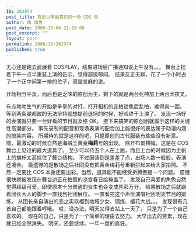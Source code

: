 ```yaml
---
ID: 262974
post_title: 有史以来最喜欢的一场 COS 秀
author: 南 靖男
post_date: 2006-10-04 21:19:00
post_excerpt: ""
layout: post
permalink: 2006/10/262974
published: true
---
```

无心还是跑去武展看 COSPLAY，结果进场后广播通知说上午没有。。。
舞台上挂着下午一点半重装上演的告示，觉得超级郁闷。
结果反正无聊，花了一个小时占了一个正中间第一排的位子，双腿发麻的说。
<!--more-->开场相当平淡，而后也是乏味的原创为主，剩下的就是两台死神加上两台犬夜叉。
有点勃勃生气的开始是拳皇的对打，打开相机的连拍锁焦后乱拍，难得爽一回。
等到两条腿都酸的无法坚持就想提前退场的时候，好戏终于上演了。
发现一场好的表演就只要一台好看的节目就及格 OK。
接下来搞笑的原创剧就属于这样的关键性高潮部分。
事先录制的配音和现场表演的配合加上能很好的表达属于动漫内涵的搞笑内容。
所期待的就是这样的吧，只是原创的古代服装有些些没有新意。
嗯，最激动的时候自然是海贼王黄金<strong>梅莉</strong>号的出现。
除开布景横幅，这是在 COS 舞台上见过的最大道具了。
至少可以待五个人在上面，而且上台的时候因为主帆上的旗杆太高挂住了舞台结构。
不过服装倒是差差了点，出场人数一般般，表演还凑合。
最遗憾的是散场之后社团没有把黄金梅莉号重新拼起来给大家拍照。
不然一定要比 COS 本身还要出彩。当然，道具能不能经受折腾倒是一个问题。
遗憾很快就被发现在舞台边正在拍照的凉宫春日给掩盖了。
发现自己喜爱的角色自然觉得超级可爱，即使原本十分普通的女生也会变成异彩万分。
结果散场之后就跟着团长大人的脚步一直找到社团展位。
一直看完这个声优演唱社团明天节目的排练。
从团长亲自演出的恋之实玖榴到地域少女、钢炼、樱花大战。。。
发现很有几首自己都能跟着哼哦。
哎，没办法，明天又得去站上一天了。
只是为了一个自己喜欢的。
现在的自己，只是为了一个简单的理由去努力。
大早出去的劳累，现在就已经全然消失。
明天，还要继续。一年一度的疯狂。